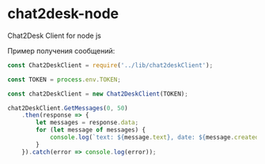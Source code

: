 # chat2desk-node
Chat2Desk Client for node js

Пример получения сообщений:
```js
const Chat2DeskClient = require('../lib/chat2deskClient');

const TOKEN = process.env.TOKEN;

const chat2DeskClient = new Chat2DeskClient(TOKEN);

chat2DeskClient.GetMessages(0, 50)
    .then(response => {
        let messages = response.data;
        for (let message of messages) {
            console.log(`text: ${message.text}, date: ${message.created}, transport: ${message.transport}`)
        }
    }).catch(error => console.log(error));
```
